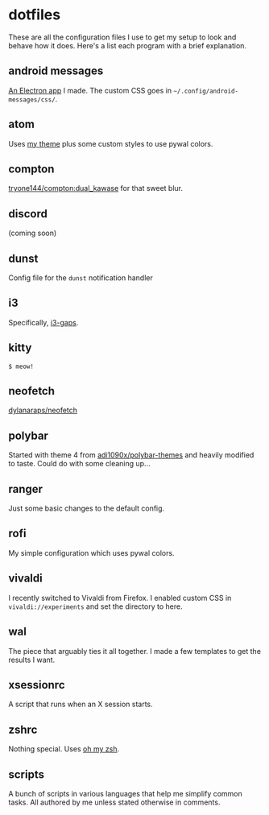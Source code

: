 # dotfiles

These are all the configuration files I use to get my setup to look and behave how it does. Here's a list each program with a brief explanation.

## android messages

[An Electron app](https://gitlab.com/katacarbix/android-messages) I made. The custom CSS goes in `~/.config/android-messages/css/`.

## atom

Uses [my theme](https://github.com/katacarbix/atom-bliss-blur-ui) plus some custom styles to use pywal colors.

## compton

[tryone144/compton:dual_kawase](https://github.com/tryone144/compton/tree/dual_kawase) for that sweet blur.

## discord

(coming soon)

## dunst

Config file for the `dunst` notification handler

## i3

Specifically, [i3-gaps](https://github.com/Airblader/i3/tree/gaps).

## kitty

`$ meow!`

## neofetch

[dylanaraps/neofetch](https://github.com/dylanaraps/neofetch)

## polybar

Started with theme 4 from [adi1090x/polybar-themes](https://github.com/adi1090x/polybar-themes) and heavily modified to taste. Could do with some cleaning up...

## ranger

Just some basic changes to the default config.

## rofi

My simple configuration which uses pywal colors.

## vivaldi

I recently switched to Vivaldi from Firefox. I enabled custom CSS in `vivaldi://experiments` and set the directory to here.

## wal

The piece that arguably ties it all together. I made a few templates to get the results I want.

## xsessionrc

A script that runs when an X session starts.

## zshrc

Nothing special. Uses [oh my zsh](https://github.com/ohmyzsh/ohmyzsh).

## scripts

A bunch of scripts in various languages that help me simplify common tasks. All authored by me unless stated otherwise in comments.
